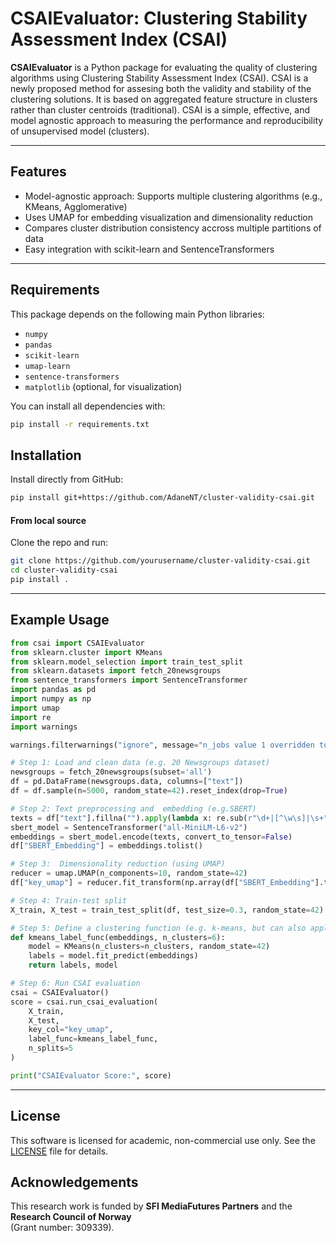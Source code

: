 # CSAIEvaluator: Clustering Stability Assessment Index (CSAI)

**CSAIEvaluator** is a Python package for evaluating the quality of clustering algorithms using Clustering Stability Assessment Index (CSAI). CSAI is a newly proposed method for assesing both the validity and stability of the clustering solutions. It is based on aggregated feature structure in clusters rather than cluster centroids (traditional). CSAI is a simple, effective, and model agnostic approach to measuring the performance and reproducibility of unsupervised model (clusters).

---

## Features
- Model-agnostic approach: Supports multiple clustering algorithms (e.g., KMeans, Agglomerative)
- Uses UMAP for embedding visualization and dimensionality reduction    
- Compares cluster distribution consistency accross multiple partitions of data
- Easy integration with scikit-learn and SentenceTransformers  
---
## Requirements

This package depends on the following main Python libraries:

- `numpy`
- `pandas`
- `scikit-learn`
- `umap-learn`
- `sentence-transformers`
- `matplotlib` (optional, for visualization)

You can install all dependencies with:

```bash
pip install -r requirements.txt
```

## Installation

Install directly from GitHub:

```bash
pip install git+https://github.com/AdaneNT/cluster-validity-csai.git
```

#### From local source  
Clone the repo and run:

```bash
git clone https://github.com/yourusername/cluster-validity-csai.git
cd cluster-validity-csai
pip install .
```

---

## Example Usage

```python
from csai import CSAIEvaluator
from sklearn.cluster import KMeans
from sklearn.model_selection import train_test_split
from sklearn.datasets import fetch_20newsgroups
from sentence_transformers import SentenceTransformer
import pandas as pd
import numpy as np
import umap
import re
import warnings

warnings.filterwarnings("ignore", message="n_jobs value 1 overridden to 1 by setting random_state*", category=UserWarning)

# Step 1: Load and clean data (e.g. 20 Newsgroups dataset)
newsgroups = fetch_20newsgroups(subset='all')
df = pd.DataFrame(newsgroups.data, columns=["text"])
df = df.sample(n=5000, random_state=42).reset_index(drop=True)

# Step 2: Text preprocessing and  embedding (e.g.SBERT)
texts = df["text"].fillna("").apply(lambda x: re.sub(r"\d+|[^\w\s]|\s+", " ", x.lower()).strip()).tolist()
sbert_model = SentenceTransformer("all-MiniLM-L6-v2")
embeddings = sbert_model.encode(texts, convert_to_tensor=False)
df["SBERT_Embedding"] = embeddings.tolist()

# Step 3:  Dimensionality reduction (using UMAP)
reducer = umap.UMAP(n_components=10, random_state=42)
df["key_umap"] = reducer.fit_transform(np.array(df["SBERT_Embedding"].tolist())).tolist()

# Step 4: Train-test split
X_train, X_test = train_test_split(df, test_size=0.3, random_state=42)

# Step 5: Define a clustering function (e.g. k-means, but can also applied to other clustering algorithms) 
def kmeans_label_func(embeddings, n_clusters=6):
    model = KMeans(n_clusters=n_clusters, random_state=42)
    labels = model.fit_predict(embeddings)
    return labels, model

# Step 6: Run CSAI evaluation
csai = CSAIEvaluator()
score = csai.run_csai_evaluation(
    X_train,
    X_test,
    key_col="key_umap",
    label_func=kmeans_label_func,
    n_splits=5
)

print("CSAIEvaluator Score:", score)
```

---

## License

This software is licensed for academic, non-commercial use only. See the [LICENSE](./LICENSE) file for details.

## Acknowledgements

This research work is funded by **SFI MediaFutures Partners** and the **Research Council of Norway**  
(Grant number: 309339).
